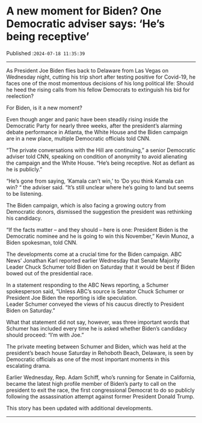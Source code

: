 # A new moment for Biden? One Democratic adviser says: ‘He’s being receptive’

Published :`2024-07-18 11:35:39`

---

As President Joe Biden flies back to Delaware from Las Vegas on Wednesday night, cutting his trip short after testing positive for Covid-19, he faces one of the most momentous decisions of his long political life: Should he heed the rising calls from his fellow Democrats to extinguish his bid for reelection?

For Biden, is it a new moment?

Even though anger and panic have been steadily rising inside the Democratic Party for nearly three weeks, after the president’s alarming debate performance in Atlanta, the White House and the Biden campaign are in a new place, multiple Democratic officials told CNN.

“The private conversations with the Hill are continuing,” a senior Democratic adviser told CNN, speaking on condition of anonymity to avoid alienating the campaign and the White House. “He’s being receptive. Not as defiant as he is publicly.”

“He’s gone from saying, ‘Kamala can’t win,’ to ‘Do you think Kamala can win? “ the adviser said. “It’s still unclear where he’s going to land but seems to be listening.

The Biden campaign, which is also facing a growing outcry from Democratic donors, dismissed the suggestion the president was rethinking his candidacy.

“If the facts matter – and they should – here is one: President Biden is the Democratic nominee and he is going to win this November,” Kevin Munoz, a Biden spokesman, told CNN.

The developments come at a crucial time for the Biden campaign. ABC News’ Jonathan Karl reported earlier Wednesday that Senate Majority Leader Chuck Schumer told Biden on Saturday that it would be best if Biden bowed out of the presidential race.

In a statement responding to the ABC News reporting, a Schumer spokesperson said, “Unless ABC’s source is Senator Chuck Schumer or President Joe Biden the reporting is idle speculation. Leader Schumer conveyed the views of his caucus directly to President Biden on Saturday.”

What that statement did not say, however, was three important words that Schumer has included every time he is asked whether Biden’s candidacy should proceed: “I’m with Joe.”

The private meeting between Schumer and Biden, which was held at the president’s beach house Saturday in Rehoboth Beach, Delaware, is seen by Democratic officials as one of the most important moments in this escalating drama.

Earlier Wednesday, Rep. Adam Schiff, who’s running for Senate in California, became the latest high profile member of Biden’s party to call on the president to exit the race, the first congressional Democrat to do so publicly following the assassination attempt against former President Donald Trump.

This story has been updated with additional developments.

---

